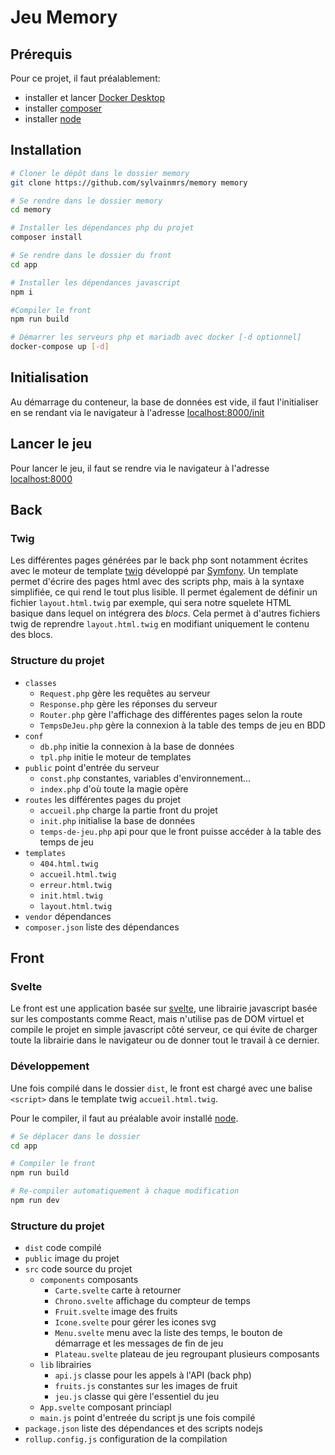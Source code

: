 # Jeu Memory

## Prérequis

Pour ce projet, il faut préalablement:

- installer et lancer [Docker Desktop](https://www.docker.com/products/docker-desktop)
- installer [composer](https://getcomposer.org/)
- installer [node](https://nodejs.org/)

## Installation

```bash
# Cloner le dépôt dans le dossier memory
git clone https://github.com/sylvainmrs/memory memory

# Se rendre dans le dossier memory
cd memory

# Installer les dépendances php du projet
composer install

# Se rendre dans le dossier du front
cd app

# Installer les dépendances javascript
npm i

#Compiler le front
npm run build

# Démarrer les serveurs php et mariadb avec docker [-d optionnel]
docker-compose up [-d]
```

## Initialisation

Au démarrage du conteneur, la base de données est vide, il faut l'initialiser en se rendant via le navigateur à l'adresse [localhost:8000/init](http://localhost:8000/init)

## Lancer le jeu

Pour lancer le jeu, il faut se rendre via le navigateur à l'adresse [localhost:8000](http://localhost:8000)

## Back

### Twig

Les différentes pages générées par le back php sont notamment écrites avec le moteur de template [twig](https://twig.symfony.com/) développé par [Symfony](https://symfony.com/). Un template permet d'écrire des pages html avec des scripts php, mais à la syntaxe simplifiée, ce qui rend le tout plus lisible. Il permet également de définir un fichier `layout.html.twig` par exemple, qui sera notre squelete HTML basique dans lequel on intégrera des _blocs_. Cela permet à d'autres fichiers twig de reprendre `layout.html.twig` en modifiant uniquement le contenu des blocs.

### Structure du projet

- `classes`
  - `Request.php` gère les requêtes au serveur
  - `Response.php` gère les réponses du serveur
  - `Router.php` gère l'affichage des différentes pages selon la route
  - `TempsDeJeu.php` gère la connexion à la table des temps de jeu en BDD
- `conf`
  - `db.php` initie la connexion à la base de données
  - `tpl.php` initie le moteur de templates
- `public` point d'entrée du serveur
  - `const.php` constantes, variables d'environnement...
  - `index.php` d'où toute la magie opère
- `routes` les différentes pages du projet
  - `accueil.php` charge la partie front du projet
  - `init.php` initialise la base de données
  - `temps-de-jeu.php` api pour que le front puisse accéder à la table des temps de jeu
- `templates`
  - `404.html.twig`
  - `accueil.html.twig`
  - `erreur.html.twig`
  - `init.html.twig`
  - `layout.html.twig`
- `vendor` dépendances
- `composer.json` liste des dépendances

## Front

### Svelte

Le front est une application basée sur [svelte](https://svelte.dev/), une librairie javascript basée sur les compostants comme React, mais n'utilise pas de DOM virtuel et compile le projet en simple javascript côté serveur, ce qui évite de charger toute la librairie dans le navigateur ou de donner tout le travail à ce dernier.

### Développement

Une fois compilé dans le dossier `dist`, le front est chargé avec une balise `<script>` dans le template twig `accueil.html.twig`.

Pour le compiler, il faut au préalable avoir installé [node](https://nodejs.org/).

```bash
# Se déplacer dans le dossier
cd app

# Compiler le front
npm run build

# Re-compiler automatiquement à chaque modification
npm run dev
```

### Structure du projet

- `dist` code compilé
- `public` image du projet
- `src` code source du projet
  - `components` composants
    - `Carte.svelte` carte à retourner
    - `Chrono.svelte` affichage du compteur de temps
    - `Fruit.svelte` image des fruits
    - `Icone.svelte` pour gérer les icones svg
    - `Menu.svelte` menu avec la liste des temps, le bouton de démarrage et les messages de fin de jeu
    - `Plateau.svelte` plateau de jeu regroupant plusieurs composants
  - `lib` librairies
    - `api.js` classe pour les appels à l'API (back php)
    - `fruits.js` constantes sur les images de fruit
    - `jeu.js` classe qui gère l'essentiel du jeu
  - `App.svelte` composant princiapl
  - `main.js` point d'entreée du script js une fois compilé
- `package.json` liste des dépendances et des scripts nodejs
- `rollup.config.js` configuration de la compilation
